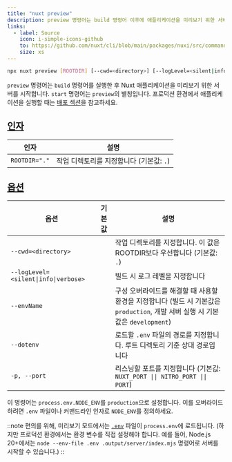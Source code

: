 ```yaml
---
title: "nuxt preview"
description: preview 명령어는 build 명령어 이후에 애플리케이션을 미리보기 위한 서버를 시작합니다.
links:
  - label: Source
    icon: i-simple-icons-github
    to: https://github.com/nuxt/cli/blob/main/packages/nuxi/src/commands/preview.ts
    size: xs
---
```


<!--preview-cmd-->
```bash [Terminal]
npx nuxt preview [ROOTDIR] [--cwd=<directory>] [--logLevel=<silent|info|verbose>] [--envName] [--dotenv] [-p, --port]
```
<!--/preview-cmd-->

`preview` 명령어는 `build` 명령어를 실행한 후 Nuxt 애플리케이션을 미리보기 위한 서버를 시작합니다. `start` 명령어는 `preview`의 별칭입니다. 프로덕션 환경에서 애플리케이션을 실행할 때는 [배포 섹션](/docs/getting-started/deployment)을 참고하세요.

## [인자](#arguments)

<!--preview-args-->
인자 | 설명
--- | ---
`ROOTDIR="."` | 작업 디렉토리를 지정합니다 (기본값: `.`)
<!--/preview-args-->

## [옵션](#options)

<!--preview-opts-->
옵션 | 기본값 | 설명
--- | --- | ---
`--cwd=<directory>` |  | 작업 디렉토리를 지정합니다. 이 값은 ROOTDIR보다 우선합니다 (기본값: `.`)
`--logLevel=<silent\|info\|verbose>` |  | 빌드 시 로그 레벨을 지정합니다
`--envName` |  | 구성 오버라이드를 해결할 때 사용할 환경을 지정합니다 (빌드 시 기본값은 `production`, 개발 서버 실행 시 기본값은 `development`)
`--dotenv` |  | 로드할 `.env` 파일의 경로를 지정합니다. 루트 디렉토리 기준 상대 경로입니다
`-p, --port` |  | 리스닝할 포트를 지정합니다 (기본값: `NUXT_PORT \|\| NITRO_PORT \|\| PORT`)
<!--/preview-opts-->

이 명령어는 `process.env.NODE_ENV`를 `production`으로 설정합니다. 이를 오버라이드하려면 `.env` 파일이나 커맨드라인 인자로 `NODE_ENV`를 정의하세요.

::note
편의를 위해, 미리보기 모드에서는 [`.env`](/docs/guide/directory-structure/env) 파일이 `process.env`에 로드됩니다. (하지만 프로덕션 환경에서는 환경 변수를 직접 설정해야 합니다. 예를 들어, Node.js 20+에서는 `node --env-file .env .output/server/index.mjs` 명령어로 서버를 시작할 수 있습니다.)
::

